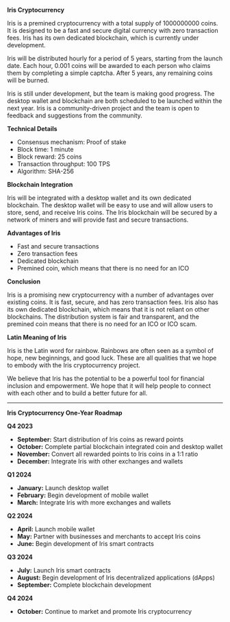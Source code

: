 **Iris Cryptocurrency**

Iris is a premined cryptocurrency with a total supply of 1000000000 coins. It is designed to be a fast and secure digital currency with zero transaction fees. Iris has its own dedicated blockchain, which is currently under development.

Iris will be distributed hourly for a period of 5 years, starting from the launch date. Each hour, 0.001 coins will be awarded to each person who claims them by completing a simple captcha. After 5 years, any remaining coins will be burned.

Iris is still under development, but the team is making good progress. The desktop wallet and blockchain are both scheduled to be launched within the next year. Iris is a community-driven project and the team is open to feedback and suggestions from the community.

**Technical Details**

* Consensus mechanism: Proof of stake
* Block time: 1 minute
* Block reward: 25 coins
* Transaction throughput: 100 TPS
* Algorithm: SHA-256

**Blockchain Integration**

Iris will be integrated with a desktop wallet and its own dedicated blockchain. The desktop wallet will be easy to use and will allow users to store, send, and receive Iris coins. The Iris blockchain will be secured by a network of miners and will provide fast and secure transactions.

**Advantages of Iris**

* Fast and secure transactions
* Zero transaction fees
* Dedicated blockchain
* Premined coin, which means that there is no need for an ICO

**Conclusion**

Iris is a promising new cryptocurrency with a number of advantages over existing coins. It is fast, secure, and has zero transaction fees. Iris also has its own dedicated blockchain, which means that it is not reliant on other blockchains. The distribution system is fair and transparent, and the premined coin means that there is no need for an ICO or ICO scam.

**Latin Meaning of Iris**

Iris is the Latin word for rainbow. Rainbows are often seen as a symbol of hope, new beginnings, and good luck. These are all qualities that we hope to embody with the Iris cryptocurrency project.

We believe that Iris has the potential to be a powerful tool for financial inclusion and empowerment. We hope that it will help people to connect with each other and to build a better future for all.

******************************************************************************************************************************************************************************


**Iris Cryptocurrency One-Year Roadmap**

**Q4 2023**

* **September:** Start distribution of Iris coins as reward points
* **October:** Complete partial blockchain integrated coin and desktop wallet
* **November:** Convert all rewarded points to Iris coins in a 1:1 ratio
* **December:** Integrate Iris with other exchanges and wallets

**Q1 2024**

* **January:** Launch desktop wallet
* **February:** Begin development of mobile wallet
* **March:** Integrate Iris with more exchanges and wallets

**Q2 2024**

* **April:** Launch mobile wallet
* **May:** Partner with businesses and merchants to accept Iris coins
* **June:** Begin development of Iris smart contracts

**Q3 2024**

* **July:** Launch Iris smart contracts
* **August:** Begin development of Iris decentralized applications (dApps)
* **September:** Complete blockchain development

**Q4 2024**

* **October:** Continue to market and promote Iris cryptocurrency

